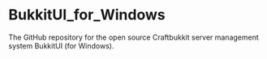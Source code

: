BukkitUI_for_Windows
====================

The GitHub repository for the open source Craftbukkit server management system BukkitUI (for Windows).
